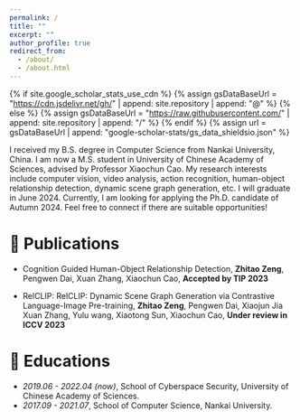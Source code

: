 ```yaml
---
permalink: /
title: ""
excerpt: ""
author_profile: true
redirect_from: 
  - /about/
  - /about.html
---
```


{% if site.google_scholar_stats_use_cdn %}
{% assign gsDataBaseUrl = "https://cdn.jsdelivr.net/gh/" | append: site.repository | append: "@" %}
{% else %}
{% assign gsDataBaseUrl = "https://raw.githubusercontent.com/" | append: site.repository | append: "/" %}
{% endif %}
{% assign url = gsDataBaseUrl | append: "google-scholar-stats/gs_data_shieldsio.json" %}

<span class='anchor' id='about-me'></span>

I received my B.S. degree in Computer Science from Nankai University, China. I am now a M.S. student in University of Chinese Academy of Sciences, advised by Professor Xiaochun Cao. My research interests include computer vision, video analysis, action recognition, human-object relationship detection, dynamic scene graph generation, etc. I will graduate in June 2024. Currently, I am looking for applying the Ph.D. candidate of Autumn 2024. Feel free to connect if there are suitable opportunities!


# 📝 Publications 

- Cognition Guided Human-Object Relationship Detection, **Zhitao Zeng**, Pengwen Dai, Xuan Zhang, Xiaochun Cao, **Accepted by TIP 2023** 

- RelCLIP: RelCLIP: Dynamic Scene Graph Generation via Contrastive Language-Image Pre-training, **Zhitao Zeng**, Pengwen Dai, Xiaojun Jia Xuan Zhang, Yulu wang, Xiaotong Sun, Xiaochun Cao, **Under review in ICCV 2023** 

# 📖 Educations
- *2019.06 - 2022.04 (now)*, School of Cyberspace Security, University of Chinese Academy of Sciences. 
- *2017.09 - 2021.07*, School of Computer Science, Nankai University. 

